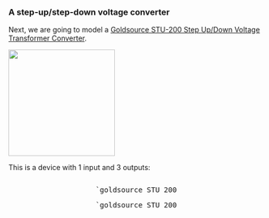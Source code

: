 
### A step-up/step-down voltage converter

Next, we are going to model a 
[Goldsource STU-200 Step Up/Down Voltage Transformer Converter][goldsource].

[goldsource]: https://www.amazon.com/Goldsource-STU-200-Voltage-Transformer-Converter/dp/B0022TMB9A/

<img src='goldsource_STU_200.jpg' style='width: 15em'/>

This is a device with 1 input and 3 outputs:


<pre class='mcdp' id='goldsource_STU_200' label='goldsource_STU_200.mcdp'></pre>

<div style='text-align:center'>
    <pre class='ndp_graph_templatized'>`goldsource_STU_200</pre>
    <pre class='ndp_graph_enclosed'>`goldsource_STU_200</pre>
</div>